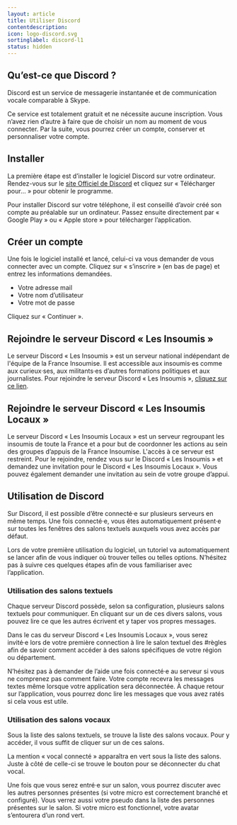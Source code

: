 ```yaml
---
layout: article
title: Utiliser Discord
contentdescription:
icon: logo-discord.svg
sortinglabel: discord-l1
status: hidden
---
```


## Qu’est-ce que Discord ?

Discord est un service de messagerie instantanée et de communication vocale comparable à Skype.

Ce service est totalement gratuit et ne nécessite aucune inscription. Vous n’avez rien d’autre à faire que de choisir un nom au moment de vous connecter. Par la suite, vous pourrez créer un compte, conserver et personnaliser votre compte.

## Installer

La première étape est d’installer le logiciel Discord sur votre ordinateur. Rendez-vous sur le [site Officiel de Discord](https://discordapp.com/) et cliquez sur « Télécharger pour… » pour obtenir le programme.

Pour installer Discord sur votre téléphone, il est conseillé d’avoir créé son compte au préalable sur un ordinateur. Passez ensuite directement par « Google Play » ou « Apple store » pour télécharger l’application.

## Créer un compte

Une fois le logiciel installé et lancé, celui-ci va vous demander de vous connecter avec un compte. Cliquez sur « s’inscrire » (en bas de page) et entrez les informations demandées.
* Votre adresse mail
* Votre nom d’utilisateur
* Votre mot de passe

Cliquez sur « Continuer ».

## Rejoindre le serveur Discord « Les Insoumis »

Le serveur Discord « Les Insoumis » est un serveur national indépendant de l'équipe de la France Insoumise. Il est accessible aux insoumis·es comme aux curieux·ses, aux militants·es d’autres formations politiques et aux journalistes. Pour rejoindre le serveur Discord « Les Insoumis », [cliquez sur ce lien](https://discord.gg/JQGdHpj).

## Rejoindre le serveur Discord « Les Insoumis Locaux »

Le serveur Discord « Les Insoumis Locaux » est un serveur regroupant les insoumis de toute la France et a pour but de coordonner les actions au sein des groupes d’appuis de la France Insoumise. L'accès à ce serveur est restreint. Pour le rejoindre, rendez vous sur le Discord « Les Insoumis » et demandez une invitation pour le Discord « Les Insoumis Locaux ». Vous pouvez également demander une invitation au sein de votre groupe d’appui.

## Utilisation de Discord

Sur Discord, il est possible d’être connecté·e sur plusieurs serveurs en même temps. Une fois connecté·e, vous êtes automatiquement présent·e sur toutes les fenêtres des salons textuels auxquels vous avez accès par défaut.

Lors de votre première utilisation du logiciel, un tutoriel va automatiquement se lancer afin de vous indiquer où trouver telles ou telles options. N’hésitez pas à suivre ces quelques étapes afin de vous familiariser avec l’application.

### Utilisation des salons textuels

Chaque serveur Discord possède, selon sa configuration, plusieurs salons textuels pour communiquer. En cliquant sur un de ces divers salons, vous pouvez lire ce que les autres écrivent et y taper vos propres messages.

Dans le cas du serveur Discord « Les Insoumis Locaux », vous serez invité·e lors de votre première connection à lire le salon textuel des #règles afin de savoir comment accéder à des salons spécifiques de votre région ou département.

N’hésitez pas à demander de l’aide une fois connecté·e au serveur si vous ne comprenez pas comment faire.
Votre compte recevra les messages textes même lorsque votre application sera déconnectée. À chaque retour sur l’application, vous pourrez donc lire les messages que vous avez ratés si cela vous est utile.

### Utilisation des salons vocaux

Sous la liste des salons textuels, se trouve la liste des salons vocaux. Pour y accéder, il vous suffit de cliquer sur un de ces salons.

La mention « vocal connecté » apparaîtra en vert sous la liste des salons. Juste à côté de celle-ci se trouve le bouton pour se déconnecter du chat vocal.

Une fois que vous serez entré·e sur un salon, vous pourrez discuter avec les autres personnes présentes (si votre micro est correctement branché et configuré). Vous verrez aussi votre pseudo dans la liste des personnes présentes sur le salon. Si votre micro est fonctionnel, votre avatar s’entourera d’un rond vert.
